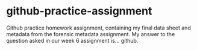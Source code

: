 # github-practice-assignment
Github practice homework assignment, containing my final data sheet and metadata from the forensic metadata assignment. My answer to the question asked in our week 6 assignment is... github. 
